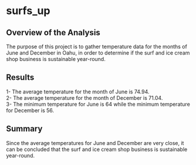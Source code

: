 # surfs_up
## Overview of the Analysis
The purpose of this project is to gather temperature data for the months of June and December in Oahu, in order to determine if the surf and ice cream shop business is sustainable year-round.
## Results
1- The average temperature for the month of June is 74.94.  
2- The average temperature for the month of December is 71.04.  
3- The minimum temperature for June is 64 while the minimum temperature for December is 56.  
## Summary
Since the average temperatures for June and December are very close, it can be concluded that the surf and ice cream shop business is sustainable year-round.  

